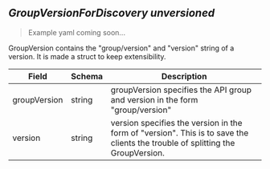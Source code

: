 ## *GroupVersionForDiscovery unversioned*

> Example yaml coming soon...



GroupVersion contains the "group/version" and "version" string of a version. It is made a struct to keep extensibility.



Field        | Schema     | Description
------------ | ---------- | -----------
groupVersion | string | groupVersion specifies the API group and version in the form "group/version"
version | string | version specifies the version in the form of "version". This is to save the clients the trouble of splitting the GroupVersion.

